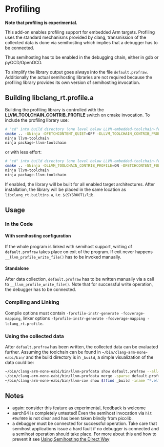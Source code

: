 # Profiling

**Note that profiling is experimental.**

This add-on enables profiling support for embedded Arm targets.  Profiling uses the standard mechanisms
provided by clang, transmission of the collected data is done via semihosting which implies that a debugger
has to be connected.

Thus semihosting has to be enabled in the debugging chain, either in gdb or pyOCD/OpenOCD.

To simplify the library output goes always into the file `default.profraw`.  Additionally the actual semihosting 
libraries are not required because the profiling library provides its own version of semihosting invocation.


## Building libclang_rt.profile.a

Building the profiling library is controlled with the **LLVM_TOOLCHAIN_CONTRIB_PROFILE** switch on cmake
invocation.  To include the profiling library use:

```bash
# "cd" into build directory (one level below LLVM-embedded-toolchain-for-Arm)
cmake .. -GNinja -DFETCHCONTENT_QUIET=OFF -DLLVM_TOOLCHAIN_CONTRIB_PROFILE=ON
ninja llvm-toolchain
ninja package-llvm-toolchain
```

or with less effort:

```bash
# "cd" into build directory (one level below LLVM-embedded-toolchain-for-Arm)
cmake .. -GNinja -DLLVM_TOOLCHAIN_CONTRIB_PROFILE=ON -DFETCHCONTENT_FULLY_DISCONNECTED=ON -DLLVM_TOOLCHAIN_LIBRARY_VARIANTS="aarch64;armv6m_soft_nofp"
ninja llvm-toolchain
ninja package-llvm-toolchain
```

If enabled, the library will be built for all enabled target architectures.  After installation, the library
will be placed in the same location as `libclang_rt.builtins.a`, i.e. `$(SYSROOT)/lib`.



## Usage

### In the Code

#### With semihosting configuration

If the whole program is linked with semihost support, writing of `default.profraw` takes place on exit of the program.
If exit never happens `__llvm_profile_write_file()` has to be invoked manually.

#### Standalone

After data collection, `default.profraw` has to be written manually via a call to `__llvm_profile_write_file()`.
Note that for successful write operation, the debugger has to be connected.


### Compiling and Linking

Compile options must contain `-fprofile-instr-generate -fcoverage-mapping`,
linker options `-fprofile-instr-generate -fcoverage-mapping -lclang_rt.profile`.


### Using the collected data

After `default.profraw` has been written, the collected data can be evaluated further.
Assuming the toolchain can be found in `~/bin/clang-arm-none-eabi/bin/` and the build directory is in `_build`, a simple
visualization of the data could be:

```bash
~/bin/clang-arm-none-eabi/bin/llvm-profdata show default.profraw --all-functions -counts
~/bin/clang-arm-none-eabi/bin/llvm-profdata merge -sparse default.profraw -o program.profdata
~/bin/clang-arm-none-eabi/bin/llvm-cov show $(find _build -iname "*.elf") -instr-profile=program.profdata
```


## Notes

* again: consider this feature as experimental, feedback is welcome
* aarch64 is completely untested!  Even the semihost invocation via `hlt #0xf000` is not clear and has been
  taken blindly from picolib.
* a debugger must be connected for successful operation.  Take care that semihost applications issue
  a hard fault if no debugger is connected and a semihost operation should take place.
  For more about this and how to prevent it see 
  [Using Semihosting the Direct Way](https://mcuoneclipse.com/2023/03/09/using-semihosting-the-direct-way/)
